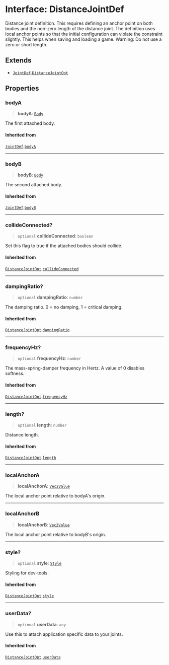 # Interface: DistanceJointDef

Distance joint definition. This requires defining an anchor point on both
bodies and the non-zero length of the distance joint. The definition uses
local anchor points so that the initial configuration can violate the
constraint slightly. This helps when saving and loading a game. Warning: Do
not use a zero or short length.

## Extends

- [`JointDef`](/api/interfaces/JointDef).[`DistanceJointOpt`](/api/interfaces/DistanceJointOpt)

## Properties

### bodyA

> **bodyA**: [`Body`](/api/classes/Body)

The first attached body.

#### Inherited from

[`JointDef`](/api/interfaces/JointDef).[`bodyA`](/api/interfaces/JointDef#bodya)

***

### bodyB

> **bodyB**: [`Body`](/api/classes/Body)

The second attached body.

#### Inherited from

[`JointDef`](/api/interfaces/JointDef).[`bodyB`](/api/interfaces/JointDef#bodyb)

***

### collideConnected?

> `optional` **collideConnected**: `boolean`

Set this flag to true if the attached bodies
should collide.

#### Inherited from

[`DistanceJointOpt`](/api/interfaces/DistanceJointOpt).[`collideConnected`](/api/interfaces/DistanceJointOpt#collideconnected)

***

### dampingRatio?

> `optional` **dampingRatio**: `number`

The damping ratio. 0 = no damping, 1 = critical damping.

#### Inherited from

[`DistanceJointOpt`](/api/interfaces/DistanceJointOpt).[`dampingRatio`](/api/interfaces/DistanceJointOpt#dampingratio)

***

### frequencyHz?

> `optional` **frequencyHz**: `number`

The mass-spring-damper frequency in Hertz. A value of 0 disables softness.

#### Inherited from

[`DistanceJointOpt`](/api/interfaces/DistanceJointOpt).[`frequencyHz`](/api/interfaces/DistanceJointOpt#frequencyhz)

***

### length?

> `optional` **length**: `number`

Distance length.

#### Inherited from

[`DistanceJointOpt`](/api/interfaces/DistanceJointOpt).[`length`](/api/interfaces/DistanceJointOpt#length)

***

### localAnchorA

> **localAnchorA**: [`Vec2Value`](/api/interfaces/Vec2Value)

The local anchor point relative to bodyA's origin.

***

### localAnchorB

> **localAnchorB**: [`Vec2Value`](/api/interfaces/Vec2Value)

The local anchor point relative to bodyB's origin.

***

### style?

> `optional` **style**: [`Style`](/api/interfaces/Style)

Styling for dev-tools.

#### Inherited from

[`DistanceJointOpt`](/api/interfaces/DistanceJointOpt).[`style`](/api/interfaces/DistanceJointOpt#style)

***

### userData?

> `optional` **userData**: `any`

Use this to attach application specific data to your joints.

#### Inherited from

[`DistanceJointOpt`](/api/interfaces/DistanceJointOpt).[`userData`](/api/interfaces/DistanceJointOpt#userdata)
